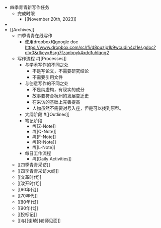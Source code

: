 - 四季青青新写作任务
    - 完成时限
        - [[November 20th, 2023]]
- 
- [[Archives]]
    - 四季青青在线写作
        - 使用dropbox和google doc https://www.dropbox.com/scl/fi/d8puzip1k9wcudin4cl1e/.gdoc?dl=0&rlkey=6srg7fzanbpyk4xdo1uhlqqg2
    - 写作流程 #[[Processes]]
        - 与学术写作的不同之处
            - 不是写论文，不需要研究结论 
            - 不需要引用文件
        - 与创意写作的不同之处
            - 不是纯虚构，有现实的成分
            - 故事要符合杭州的发展变迁史
            - 在采访的基础上完善提高
            - 人物虽然不需要对号入座，但是可以找到原型。
        - 大纲阶段 #[[Outlines]]
        - 笔记阶段 
            - #[[Z-Note]]
            - #[[Q-Note]]
            - #[[F-Note]]
            - #[[R-Note]]
            - #[[L-Note]]
        - 每日工作流程
            - #[[Daily Activities]]
    - [[四季青青采访]]
    - [[四季青青采访大纲]]
    - [[文革时代]]
    - [[改开时代]]
    - [[60年代]]
    - [[70年代]]
    - [[80年代]]
    - [[90年代]]
    - [[投标记]]
    - [[与[[谢琦]]老师见面]]
